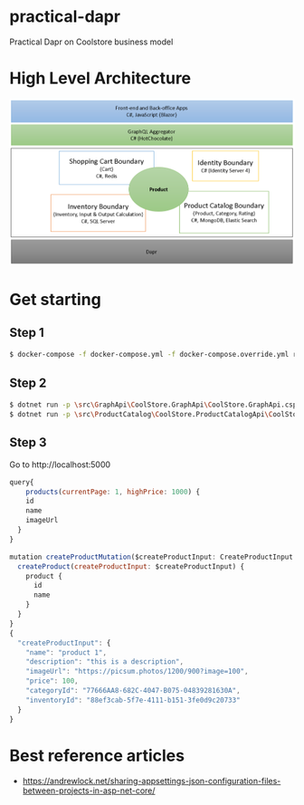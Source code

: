 # practical-dapr
Practical Dapr on Coolstore business model

# High Level Architecture

![](assets/high_level_architecture.png)

# Get starting

## Step 1

```bash
$ docker-compose -f docker-compose.yml -f docker-compose.override.yml run sqlserver
```

## Step 2

```bash
$ dotnet run -p \src\GraphApi\CoolStore.GraphApi\CoolStore.GraphApi.csproj
$ dotnet run -p \src\ProductCatalog\CoolStore.ProductCatalogApi\CoolStore.ProductCatalogApi.csproj
```

## Step 3
Go to http://localhost:5000

```js
query{
    products(currentPage: 1, highPrice: 1000) {
    id
    name
    imageUrl
  }
}
```

```js
mutation createProductMutation($createProductInput: CreateProductInput!) {
  createProduct(createProductInput: $createProductInput) {
    product {
      id
      name
    }
  }
}
{
  "createProductInput": {
    "name": "product 1",
    "description": "this is a description",
    "imageUrl": "https://picsum.photos/1200/900?image=100",
    "price": 100,
    "categoryId": "77666AA8-682C-4047-B075-04839281630A",
    "inventoryId": "88ef3cab-5f7e-4111-b151-3fe0d9c20733"
  }
}
```

# Best reference articles
- https://andrewlock.net/sharing-appsettings-json-configuration-files-between-projects-in-asp-net-core/
